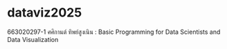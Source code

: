 # dataviz2025
663020297-1 ศศิกานต์ ทิพย์สูงเนิน : Basic Programming for Data Scientists and Data Visualization
